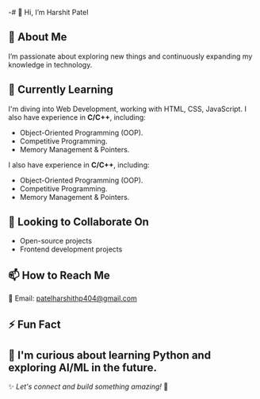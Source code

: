 -# 👋 Hi, I’m Harshit Patel 

## 👀 About Me  
I’m passionate about exploring new things and continuously expanding my knowledge in technology.

## 🌱 Currently Learning  
I'm diving into Web Development, working with HTML, CSS, JavaScript.
I also have experience in **C/C++**, including:
- Object-Oriented Programming (OOP).
- Competitive Programming.
- Memory Management & Pointers.

I also have experience in **C/C++**, including:
- Object-Oriented Programming (OOP).
- Competitive Programming.
- Memory Management & Pointers.

## 💞️ Looking to Collaborate On  
- Open-source projects  
- Frontend development projects

## 📫 How to Reach Me  
📧 Email: [patelharshithp404@gmail.com](mailto:patelharshithp404@gmail.com)


## ⚡ Fun Fact  
🐍 I'm curious about learning Python and exploring AI/ML in the future.
---

✨ _Let's connect and build something amazing!_ 🚀
<!---
HarshitPatel557/HarshitPatel557 is a ✨ special ✨ repository because its `README.md` (this file) appears on your GitHub profile.
You can click the Preview link to take a look at your changes.
--->
